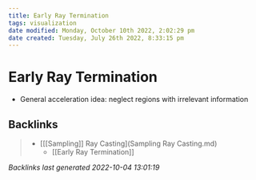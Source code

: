 ```yaml
---
title: Early Ray Termination
tags: visualization
date modified: Monday, October 10th 2022, 2:02:29 pm
date created: Tuesday, July 26th 2022, 8:33:15 pm
---
```


# Early Ray Termination
- General acceleration idea: neglect regions with irrelevant information

## Backlinks
> - [[[Sampling]] Ray Casting](Sampling Ray Casting.md)
>   - [[Early Ray Termination]]

_Backlinks last generated 2022-10-04 13:01:19_
